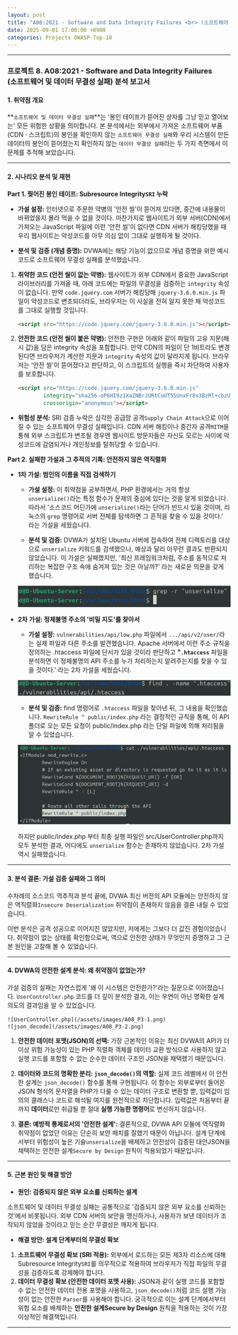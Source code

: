 ```yaml
---
layout: post
title: "A08:2021 - Software and Data Integrity Failures <br> (소프트웨어 및 데이터 무결성 실패) 분석 보고서"
date: 2025-09-01 17:00:00 +0900
categories: Projects OWASP-Top-10
---
```

---

### **프로젝트 8. A08:2021 - Software and Data Integrity Failures <br> (소프트웨어 및 데이터 무결성 실패) 분석 보고서**

#### **1. 취약점 개요**

**`소프트웨어 및 데이터 무결성 실패`**는 '봉인 테이프가 뜯어진 상자를 그냥 믿고 열어보는' 모든 위험한 상황을 의미합니다. 
본 분석에서는 외부에서 가져온 소프트웨어 부품(CDN · 스크립트)의 봉인을 확인하지 않는 `소프트웨어 무결성 실패`와 우리 시스템이 만든 데이터의 봉인이 뜯어졌는지 확인하지 않는 `데이터 무결성 실패`라는 두 가지 측면에서 이 문제를 추적해 보았습니다.

---

#### **2. 시나리오 분석 및 재현**

**Part 1. 찢어진 봉인 테이프: Subresource Integrity`SRI` 누락**

*   **가설 설정:**
인터넷으로 주문한 약병의 '안전 씰'이 뜯어져 있다면, 중간에 내용물이 바뀌었을지 몰라 먹을 수 없을 것이다. 마찬가지로 웹사이트가 외부 서버(CDN)에서 가져오는 JavaScript 파일에 이런 '안전 씰'이 없다면 CDN 서버가 해킹당했을 때 우리 웹사이트는 악성코드를 아무 의심 없이 그대로 실행하게 될 것이다.

*   **분석 및 검증 (개념 증명):**
DVWA에는 해당 기능이 없으므로 개념 증명을 위한 예시 코드로 소프트웨어 무결성 실패를 분석했습니다.

1.  **취약한 코드 (안전 씰이 없는 약병):**
    웹사이트가 외부 CDN에서 중요한 JavaScript 라이브러리를 가져올 때, 아래 코드에는 파일의 무결성을 검증하는 `integrity` 속성이 없습니다. 만약 `code.jquery.com` 서버가 해킹당해 `jquery-3.6.0.min.js` 파일이 악성코드로 변조되더라도, 브라우저는 이 사실을 전혀 알지 못한 채 악성코드를 그대로 실행할 것입니다.
    ```html
    <script src="https://code.jquery.com/jquery-3.6.0.min.js"></script>
    ```

2.  **안전한 코드 (안전 씰이 붙은 약병):**
    안전한 구현은 아래와 같이 파일의 고유 지문(해시 값)을 담은 integrity 속성을 포함합니다. 만약 CDN의 파일이 단 1비트라도 변경된다면 브라우저가 계산한 지문과 `integrity` 속성의 값이 달라지게 됩니다. 브라우저는 '안전 씰'이 뜯어졌다고 판단하고, 이 스크립트의 실행을 즉시 차단하여 사용자를 보호합니다.
    ```html
    <script src="https://code.jquery.com/jquery-3.6.0.min.js"
            integrity="sha256-oP6HI9z1XaZNBrJURtCoUT5SUnxFr8s3BzRl+cbzUq8="
            crossorigin="anonymous"></script>
    ```

*   **위험성 분석:**
SRI 검증 누락은 심각한 공급망 공격`Supply Chain Attack`으로 이어질 수 있는 소프트웨어 무결성 실패입니다. CDN 서버 해킹이나 중간자 공격`MITM`을 통해 외부 스크립트가 변조될 경우엔 웹사이트 방문자들은 자신도 모르는 사이에 악성코드에 감염되거나 개인정보를 탈취당할 수 있습니다.

**Part 2. 실패한 가설과 그 추적의 기록: 안전하지 않은 역직렬화**

*   **1차 가설: 범인의 이름을 직접 검색하기**
    *   **가설 설정:** 이 취약점을 공부하면서, PHP 환경에서는 거의 항상 `unserialize()`라는 특정 함수가 문제의 중심에 있다는 것을 알게 되었습니다. 따라서 '소스코드 어딘가에 `unserialize()`라는 단어가 반드시 있을 것이며, 리눅스의 `grep` 명령어로 서버 전체를 탐색하면 그 흔적을 찾을 수 있을 것이다.' 라는 가설을 세웠습니다.

    *   **분석 및 검증:** DVWA가 설치된 Ubuntu 서버에 접속하여 전체 디렉토리를 대상으로 `unserialize` 키워드를 검색했으나, 예상과 달리 아무런 결과도 반환되지 않았습니다. 이 가설은 실패했지만, '최신 프레임워크처럼, 주소를 동적으로 처리하는 복잡한 구조 속에 숨겨져 있는 것은 아닐까?' 라는 새로운 의문을 갖게 했습니다.

    ![find](/assets/images/A08_P1-1.png)

*   **2차 가설: 정체불명 주소의 '비밀 지도'를 찾아서**
    *   **가설 설정:** `vulnerabilities/api/low.php` 파일에서 `.../api/v2/user/`라는 실제 파일과 다른 주소를 발견했습니다. Apache 서버에서 이런 주소 규칙을 정의하는 .htaccess 파일에 단서가 있을 것이라 판단하고 **"`.htaccess`** 파일을 분석하면 이 정체불명의 API 주소를 누가 처리하는지 알려주는지를 찾을 수 있을 것이다.' 라는 2차 가설을 세웠습니다.

    ![find htaccess](/assets/images/A08_P2-1.png)

    *   **분석 및 검증:** find 명령어로 `.htaccess` 파일을 찾아낸 뒤, 그 내용을 확인했습니다. `RewriteRule ^ public/index.php` 라는 결정적인 규칙을 통해, 이 API 폴더로 오는 모든 요청이 public/index.php 라는 단일 파일에 의해 처리됨을 알 수 있었습니다. 
    
    ![.htaccess 분석](/assets/images/A08_P2-2.png)
    
    하지만 public/index.php 부터 최종 실행 파일인 src/UserController.php까지 모두 분석한 결과, 어디에도 `unserialize` 함수는 존재하지 않았습니다. 2차 가설 역시 실패했습니다.

---

#### **3. 분석 결론: 가설 검증 실패와 그 의미**

수차례의 소스코드 역추적과 분석 끝에, DVWA 최신 버전의 API 모듈에는 안전하지 않은 역직렬화`Insecure Deserialization` 취약점이 존재하지 않음을 결론 내릴 수 있었습니다.

이번 분석은 공격 성공으로 이어지진 않았지만, 저에게는 그보다 더 값진 경험이었습니다. 취약점이 없는 상태를 확인함으로써, 역으로 안전한 상태가 무엇인지 증명하고 그 근본 원인을 고찰해 볼 수 있었습니다.

---

#### **4. DVWA의 안전한 설계 분석: 왜 취약점이 없었는가?**

가설 검증의 실패는 자연스럽게 '왜 이 시스템은 안전한가?'라는 질문으로 이어졌습니다. `UserController.php` 코드를 더 깊이 분석한 결과, 이는 우연이 아닌 명확한 설계 의도의 결과임을 알 수 있었습니다.

    ![UserController.php](/assets/images/A08_P3-1.png)
    ![json_decode](/assets/images/A08_P3-2.png)

1.  **안전한 데이터 포맷(JSON)의 선택:** 가장 근본적인 이유는 최신 DVWA의 API가 더 이상 위험 가능성이 있는 PHP 직렬화 객체를 데이터 교환 방식으로 사용하지 않고 실행 코드를 포함할 수 없는 순수한 데이터 구조인 JSON을 채택했기 때문입니다.

2.  **데이터와 코드의 명확한 분리: `json_decode()`의 역할:** 실제 코드 레벨에서 이 안전한 설계는 `json_decode()` 함수를 통해 구현됩니다. 이 함수는 외부로부터 들어온 JSON 형식의 문자열을 PHP가 다룰 수 있는 데이터 구조로 변환할 뿐, 입력값이 임의의 클래스나 코드로 해석될 여지를 원천적으로 차단합니다. 입력값은 처음부터 끝까지 **데이터**로만 취급될 뿐 절대 **실행 가능한 명령어**로 변신하지 않습니다.

3.  **결론: 예방적 통제로서의 '안전한 설계':** 결론적으로, DVWA API 모듈에 역직렬화 취약점이 없었던 이유는 단순히 보안 패치를 잘했기 때문이 아닙니다. 설계 단계에서부터 위험성이 높은 기술`unserialize`을 배제하고 안전성이 검증된 대안JSON을 채택하는 안전한 설계`Secure by Design` 원칙이 적용되었기 때문입니다.

---

#### **5. 근본 원인 및 해결 방안**

*   **원인: 검증되지 않은 외부 요소를 신뢰하는 설계**

소프트웨어 및 데이터 무결성 실패는 공통적으로 '검증되지 않은 외부 요소를 신뢰하는 것'에서 비롯됩니다. 외부 CDN 서버의 보안을 맹신하거나, 사용자가 보낸 데이터가 조작되지 않았을 것이라고 믿는 순간 무결성은 깨지게 됩니다.

*   **해결 방안: 설계 단계부터의 무결성 확보**

1.  **소프트웨어 무결성 확보 (SRI 적용):** 외부에서 로드하는 모든 제3자 리소스에 대해 Subresource Integrity`SRI`를 의무적으로 적용하여 브라우저가 직접 파일의 무결성을 검증하도록 강제해야 합니다.
2.  **데이터 무결성 확보 (안전한 데이터 포맷 사용):** JSON과 같이 실행 코드를 포함할 수 없는 안전한 데이터 전용 포맷을 사용하고, `json_decode()`처럼 코드 실행 가능성이 없는 안전한 `Parser`를 사용해야 합니다. 궁극적으로 이는 설계 단계에서부터 위험 요소를 배제하는 **안전한 설계Secure by Design** 원칙을 적용하는 것이 가장 이상적인 해결책입니다.

<hr class="short-rule">